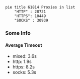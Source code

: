 
```mermaid
pie title 61814 Proxies in list
    "HTTP" : 28721
    "HTTPS": 10449
    "SOCKS" : 30939
```

### Some Info
#### Average Timeout

- mixed: 3.6s
- http: 1.9s
- https: 8.2s
- socks: 5.3s